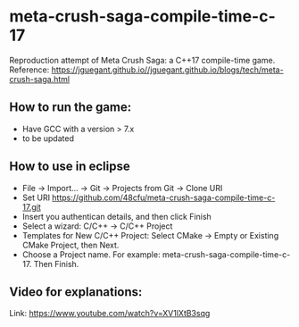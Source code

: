 # meta-crush-saga-compile-time-c-17
Reproduction attempt of Meta Crush Saga: a C++17 compile-time game. Reference: https://jguegant.github.io//jguegant.github.io/blogs/tech/meta-crush-saga.html

## How to run the game:

+ Have GCC with a version > 7.x
+ to be updated

## How to use in eclipse
+ File -> Import... -> Git -> Projects from Git -> Clone URI
+ Set URI https://github.com/48cfu/meta-crush-saga-compile-time-c-17.git
+ Insert you authentican details, and then click Finish
+ Select a wizard: C/C++ -> C/C++ Project
+ Templates for New C/C++ Project: Select CMake -> Empty or Existing CMake Project, then Next.
+ Choose a Project name. For example: meta-crush-saga-compile-time-c-17. Then Finish.


## Video for explanations: 

Link: https://www.youtube.com/watch?v=XV1lXtB3sqg
